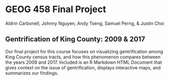 # GEOG 458 Final Project
Aldrin Carbonell, Johnny Nguyen, Andy Tseng, Samuel Perng, & Justin Choi

## Gentrification of King County: 2009 & 2017

Our final project for this course focuses on visualizing gentrification among King County census tracts, and how this phenomenon compares between the years 2009 and 2017. Included is an R Markdown HTML Document that gives context on the issue of gentrification, displays interactive maps, and summarizes our findings.

[](seanight.png)

